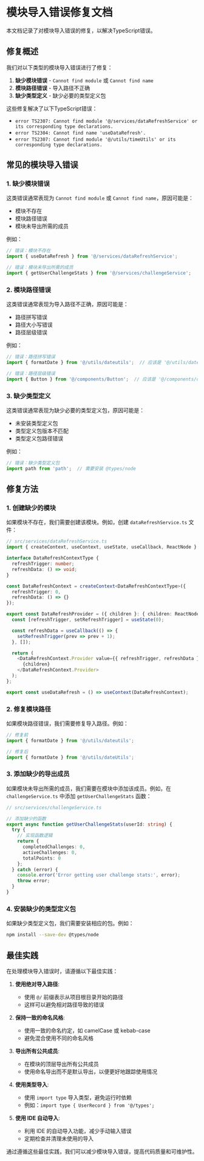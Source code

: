 # 模块导入错误修复文档

本文档记录了对模块导入错误的修复，以解决TypeScript错误。

## 修复概述

我们对以下类型的模块导入错误进行了修复：

1. **缺少模块错误** - `Cannot find module` 或 `Cannot find name`
2. **模块路径错误** - 导入路径不正确
3. **缺少类型定义** - 缺少必要的类型定义包

这些修复解决了以下TypeScript错误：

- `error TS2307: Cannot find module '@/services/dataRefreshService' or its corresponding type declarations.`
- `error TS2304: Cannot find name 'useDataRefresh'.`
- `error TS2307: Cannot find module '@/utils/timeUtils' or its corresponding type declarations.`

## 常见的模块导入错误

### 1. 缺少模块错误

这类错误通常表现为 `Cannot find module` 或 `Cannot find name`，原因可能是：

- 模块不存在
- 模块路径错误
- 模块未导出所需的成员

例如：

```typescript
// 错误：模块不存在
import { useDataRefresh } from '@/services/dataRefreshService';

// 错误：模块未导出所需的成员
import { getUserChallengeStats } from '@/services/challengeService';
```

### 2. 模块路径错误

这类错误通常表现为导入路径不正确，原因可能是：

- 路径拼写错误
- 路径大小写错误
- 路径层级错误

例如：

```typescript
// 错误：路径拼写错误
import { formatDate } from '@/utils/dateutils';  // 应该是 '@/utils/dateUtils'

// 错误：路径层级错误
import { Button } from '@/components/Button';  // 应该是 '@/components/common/Button'
```

### 3. 缺少类型定义

这类错误通常表现为缺少必要的类型定义包，原因可能是：

- 未安装类型定义包
- 类型定义包版本不匹配
- 类型定义包路径错误

例如：

```typescript
// 错误：缺少类型定义包
import path from 'path';  // 需要安装 @types/node
```

## 修复方法

### 1. 创建缺少的模块

如果模块不存在，我们需要创建该模块。例如，创建 `dataRefreshService.ts` 文件：

```typescript
// src/services/dataRefreshService.ts
import { createContext, useContext, useState, useCallback, ReactNode } from 'react';

interface DataRefreshContextType {
  refreshTrigger: number;
  refreshData: () => void;
}

const DataRefreshContext = createContext<DataRefreshContextType>({
  refreshTrigger: 0,
  refreshData: () => {}
});

export const DataRefreshProvider = ({ children }: { children: ReactNode }) => {
  const [refreshTrigger, setRefreshTrigger] = useState(0);

  const refreshData = useCallback(() => {
    setRefreshTrigger(prev => prev + 1);
  }, []);

  return (
    <DataRefreshContext.Provider value={{ refreshTrigger, refreshData }}>
      {children}
    </DataRefreshContext.Provider>
  );
};

export const useDataRefresh = () => useContext(DataRefreshContext);
```

### 2. 修复模块路径

如果模块路径错误，我们需要修复导入路径。例如：

```typescript
// 修复前
import { formatDate } from '@/utils/dateutils';

// 修复后
import { formatDate } from '@/utils/dateUtils';
```

### 3. 添加缺少的导出成员

如果模块未导出所需的成员，我们需要在模块中添加该成员。例如，在 `challengeService.ts` 中添加 `getUserChallengeStats` 函数：

```typescript
// src/services/challengeService.ts

// 添加缺少的函数
export async function getUserChallengeStats(userId: string) {
  try {
    // 实现函数逻辑
    return {
      completedChallenges: 0,
      activeChallenges: 0,
      totalPoints: 0
    };
  } catch (error) {
    console.error('Error getting user challenge stats:', error);
    throw error;
  }
}
```

### 4. 安装缺少的类型定义包

如果缺少类型定义包，我们需要安装相应的包。例如：

```bash
npm install --save-dev @types/node
```

## 最佳实践

在处理模块导入错误时，请遵循以下最佳实践：

1. **使用绝对导入路径**:
   - 使用 `@/` 前缀表示从项目根目录开始的路径
   - 这样可以避免相对路径导致的错误

2. **保持一致的命名风格**:
   - 使用一致的命名约定，如 camelCase 或 kebab-case
   - 避免混合使用不同的命名风格

3. **导出所有公共成员**:
   - 在模块的顶层导出所有公共成员
   - 使用命名导出而不是默认导出，以便更好地跟踪使用情况

4. **使用类型导入**:
   - 使用 `import type` 导入类型，避免运行时依赖
   - 例如：`import type { UserRecord } from '@/types';`

5. **使用 IDE 自动导入**:
   - 利用 IDE 的自动导入功能，减少手动输入错误
   - 定期检查并清理未使用的导入

通过遵循这些最佳实践，我们可以减少模块导入错误，提高代码质量和可维护性。
